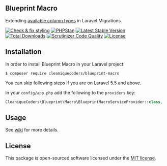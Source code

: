 ## Blueprint Macro

Extending [available column types](https://laravel.com/docs/5.6/migrations#creating-columns) in Laravel Migrations.

[![Check & fix styling](https://github.com/cleaniquecoders/blueprint-macro/actions/workflows/php-cs-fixer.yml/badge.svg)](https://github.com/cleaniquecoders/blueprint-macro/actions/workflows/php-cs-fixer.yml) [![PHPStan](https://github.com/cleaniquecoders/blueprint-macro/actions/workflows/phpstan.yml/badge.svg)](https://github.com/cleaniquecoders/blueprint-macro/actions/workflows/phpstan.yml) [![Latest Stable Version](https://poser.pugx.org/cleaniquecoders/blueprint-macro/version)](https://packagist.org/packages/cleaniquecoders/blueprint-macro) [![Total Downloads](https://poser.pugx.org/cleaniquecoders/blueprint-macro/downloads)](https://packagist.org/packages/cleaniquecoders/blueprint-macro) [![Scrutinizer Code Quality](https://scrutinizer-ci.com/g/cleaniquecoders/blueprint-macro/badges/quality-score.png?b=master)](https://scrutinizer-ci.com/g/cleaniquecoders/blueprint-macro/?branch=master) [![License](https://poser.pugx.org/cleaniquecoders/blueprint-macro/license)](https://packagist.org/packages/cleaniquecoders/blueprint-macro)

## Installation

In order to install Blueprint Macro in your Laravel project:

```
$ composer require cleaniquecoders/blueprint-macro
```

You can skip following steps if you are on Laravel 5.5 and above.

In your `config/app.php` add the following to the `providers` key:

```php
CleaniqueCoders\Blueprint\Macro\BlueprintMacroServiceProvider::class,
```

## Usage

See [wiki](https://github.com/cleaniquecoders/blueprint-macro/wiki/Available-Blueprint-Macros) for more details.

## License

This package is open-sourced software licensed under the [MIT license](http://opensource.org/licenses/MIT).